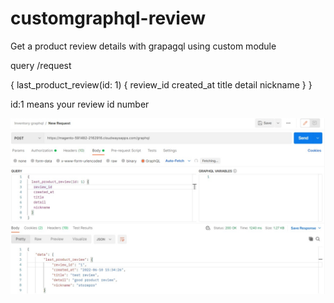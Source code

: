 # customgraphql-review
Get a product review details with grapagql using custom module


query /request

{
  last_product_review(id: 1) {
   review_id
   created_at
   title
   detail
   nickname
  }
}

id:1 means your review id number

![Test Image 1](web/test.jpeg)
